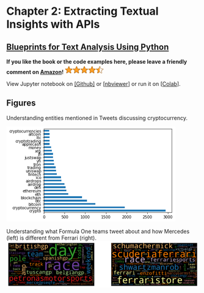 # Chapter 2: Extracting Textual Insights with APIs

## [Blueprints for Text Analysis Using Python](https://github.com/blueprints-for-text-analytics-python/blueprints-text)

**If you like the book or the code examples here, please leave a friendly comment on
[Amazon](https://www.amazon.com/Blueprints-Text-Analytics-Using-Python/dp/149207408X)!**
<img src="../rating.png" width="100"/>

View Jupyter notebook on 
[[Github]](API_Data_Extraction.ipynb) or
[[nbviewer](https://nbviewer.ipython.org/github/blueprints-for-text-analytics-python/blueprints-text/blob/master/ch02/API_Data_Extraction.ipynb)] or run it on 
[[Colab](https://colab.research.google.com/github/blueprints-for-text-analytics-python/blueprints-text/blob/master/ch02/API_Data_Extraction.ipynb)].


## Figures

Understanding entities mentioned in Tweets discussing cryptocurrency.

![](figures/fig01.png)

Understanding what Formula One teams tweet about and how Mercedes (left) is different from Ferrari (right).
![](figures/fig02.png)

